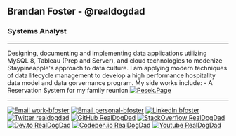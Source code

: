 ## Brandan Foster - @realdogdad
### Systems Analyst
---

Designing, documenting and implementing data applications utilizing MySQL 8, Tableau (Prep and Server), and cloud technologies to modenize Staypineapple's approach to data culture.
I am applying modern techniques of data lifecycle management to develop a high performance hospitality data model and data gorvernance program.
My side works include:
    - A Reservation System for my family reunion [![Pesek.Page](https://img.shields.io/badge/Pesek-Page-d49999?style=for-the-badge)](https://pesek.page)

---
[![Email work-bfoster](https://img.shields.io/badge/Email-bfoster@staypineapple.com-00843d?style=for-the-badge&logo=gmail)](mailto:bfoster@staypineapple.com)
[![Email personal-bfoster](https://img.shields.io/badge/Email-brandan@getfoster.net-8B89CC?style=for-the-badge&logo=ProtonMail)](mailto:brandan@getfoster.net)
[![LinkedIn bfoster](https://img.shields.io/badge/LinkedIn-realdogdad-0A66C2?style=for-the-badge&logo=linkedin)](https://www.linkedin.com/in/RealDogDad/)
[![Twitter realdogdad](https://img.shields.io/badge/Twitter-@real_dog_dad-9cf?style=for-the-badge&logo=twitter)](https://twitter.com/real_dog_dad)
[![GitHub RealDogDad](https://img.shields.io/badge/GitHub-@RealDogDad-181717?style=for-the-badge&logo=github)](https://github.com/RealDogDad)
[![StackOverflow RealDogDad](https://img.shields.io/badge/StackOverFlow-@RealDogDad-181717?style=for-the-badge&logo=stackoverflow)](https://github.com/RealDogDad)
[![Dev.to RealDogDad](https://img.shields.io/badge/Dev.to-@RealDogDad-181717?style=for-the-badge&logo=dev.to)](https://dev.to/realdogdad)
[![Codepen.io RealDogDad](https://img.shields.io/badge/Codepen-@RealDogDad-181717?style=for-the-badge&logo=codepen)](https://codepen.io/RealDogDad)
[![Youtube RealDogDad](https://img.shields.io/badge/Youtube-@RealDogDad-181717?style=for-the-badge&logo=youtube)](https://www.youtube.com/realdogdad)
